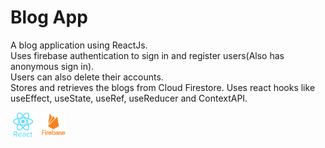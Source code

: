# Blog App
A blog application using ReactJs.\
Uses firebase authentication to sign in and register users(Also has anonymous sign in).\
Users can also delete their accounts.\
Stores and retrieves the blogs from Cloud Firestore.
Uses react hooks like useEffect, useState, useRef, useReducer and ContextAPI.

<img src="https://github.com/devicons/devicon/blob/master/icons/react/react-original-wordmark.svg" title="React" alt="React" width="40" height="40"/>&nbsp;
<img src="https://github.com/devicons/devicon/blob/master/icons/firebase/firebase-plain-wordmark.svg" title="Firebase" alt="Firebase" width="40" height="40"/>&nbsp;
